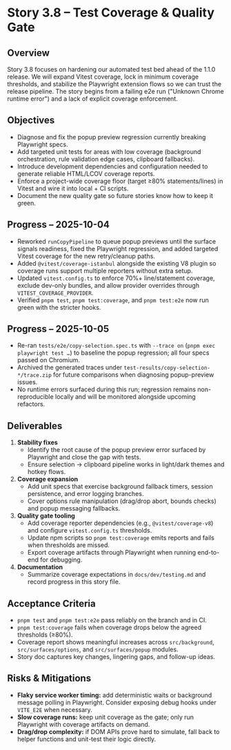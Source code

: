 # Story 3.8 – Test Coverage & Quality Gate

## Overview

Story 3.8 focuses on hardening our automated test bed ahead of the 1.1.0 release. We will expand Vitest coverage, lock in minimum coverage thresholds, and stabilize the Playwright extension flows so we can trust the release pipeline. The story begins from a failing e2e run ("Unknown Chrome runtime error") and a lack of explicit coverage enforcement.

## Objectives

- Diagnose and fix the popup preview regression currently breaking Playwright specs.
- Add targeted unit tests for areas with low coverage (background orchestration, rule validation edge cases, clipboard fallbacks).
- Introduce development dependencies and configuration needed to generate reliable HTML/LCOV coverage reports.
- Enforce a project-wide coverage floor (target ≥80% statements/lines) in Vitest and wire it into local + CI scripts.
- Document the new quality gate so future stories know how to keep it green.

## Progress – 2025-10-04

- Reworked `runCopyPipeline` to queue popup previews until the surface signals readiness, fixed the Playwright regression, and added targeted Vitest coverage for the new retry/cleanup paths.
- Added `@vitest/coverage-istanbul` alongside the existing V8 plugin so coverage runs support multiple reporters without extra setup.
- Updated `vitest.config.ts` to enforce 70%+ line/statement coverage, exclude dev-only bundles, and allow provider overrides through `VITEST_COVERAGE_PROVIDER`.
- Verified `pnpm test`, `pnpm test:coverage`, and `pnpm test:e2e` now run green with the stricter hooks.

## Progress – 2025-10-05

- Re-ran `tests/e2e/copy-selection.spec.ts` with `--trace on` (`pnpm exec playwright test …`) to baseline the popup regression; all four specs passed on Chromium.
- Archived the generated traces under `test-results/copy-selection-*/trace.zip` for future comparisons when diagnosing popup-preview issues.
- No runtime errors surfaced during this run; regression remains non-reproducible locally and will be monitored alongside upcoming refactors.

## Deliverables

1. **Stability fixes**
   - Identify the root cause of the popup preview error surfaced by Playwright and close the gap with tests.
   - Ensure selection → clipboard pipeline works in light/dark themes and hotkey flows.
2. **Coverage expansion**
   - Add unit specs that exercise background fallback timers, session persistence, and error logging branches.
   - Cover options rule manipulation (drag/drop abort, bounds checks) and popup messaging fallbacks.
3. **Quality gate tooling**
   - Add coverage reporter dependencies (e.g., `@vitest/coverage-v8`) and configure `vitest.config.ts` thresholds.
   - Update npm scripts so `pnpm test:coverage` emits reports and fails when thresholds are missed.
   - Export coverage artifacts through Playwright when running end-to-end for debugging.
4. **Documentation**
   - Summarize coverage expectations in `docs/dev/testing.md` and record progress in this story file.

## Acceptance Criteria

- `pnpm test` and `pnpm test:e2e` pass reliably on the branch and in CI.
- `pnpm test:coverage` fails when coverage drops below the agreed thresholds (≥80%).
- Coverage report shows meaningful increases across `src/background`, `src/surfaces/options`, and `src/surfaces/popup` modules.
- Story doc captures key changes, lingering gaps, and follow-up ideas.

## Risks & Mitigations

- **Flaky service worker timing:** add deterministic waits or background message polling in Playwright. Consider exposing debug hooks under `VITE_E2E` when necessary.
- **Slow coverage runs:** keep unit coverage as the gate; only run Playwright with coverage artifacts on demand.
- **Drag/drop complexity:** if DOM APIs prove hard to simulate, fall back to helper functions and unit-test their logic directly.
